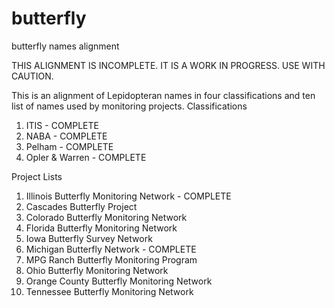 # butterfly
butterfly names alignment

THIS ALIGNMENT IS INCOMPLETE. IT IS A WORK IN PROGRESS. USE WITH CAUTION.

This is an alignment of Lepidopteran names in four classifications and ten list of names used by monitoring projects.
Classifications
1. ITIS - COMPLETE
2. NABA - COMPLETE
3. Pelham - COMPLETE
4. Opler & Warren - COMPLETE

Project Lists
1. Illinois Butterfly Monitoring Network - COMPLETE
2. Cascades Butterfly Project
3. Colorado Butterfly Monitoring Network
4. Florida Butterfly Monitoring Network
5. Iowa Butterfly Survey Network
6. Michigan Butterfly Network - COMPLETE
7. MPG Ranch Butterfly Monitoring Program
8. Ohio Butterfly Monitoring Network
9. Orange County Butterfly Monitoring Network
10. Tennessee Butterfly Monitoring Network


